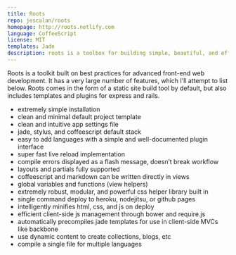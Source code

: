 ```yaml
---
title: Roots
repo: jescalan/roots
homepage: http://roots.netlify.com
language: CoffeeScript
license: MIT
templates: Jade
description: roots is a toolbox for building simple, beautiful, and efficient products for the web.
---
```


Roots is a toolkit built on best practices for advanced front-end web development. It has a very large number of features, which I’ll attempt to list below. Roots comes in the form of a static site build tool by default, but also includes templates and plugins for express and rails.

* extremely simple installation
* clean and minimal default project template
* clean and intuitive app settings file
* jade, stylus, and coffeescript default stack
* easy to add languages with a simple and well-documented plugin interface
* super fast live reload implementation
* compile errors displayed as a flash message, doesn’t break workflow
* layouts and partials fully supported
* coffeescript and markdown can be written directly in views
* global variables and functions (view helpers)
* extremely robust, modular, and powerful css helper library built in
* single command deploy to heroku, nodejitsu, or github pages
* intelligently minifies html, css, and js on deploy
* efficient client-side js management through bower and require.js
* automatically precompiles jade templates for use in client-side MVCs like backbone
* use dynamic content to create collections, blogs, etc
* compile a single file for multiple languages
